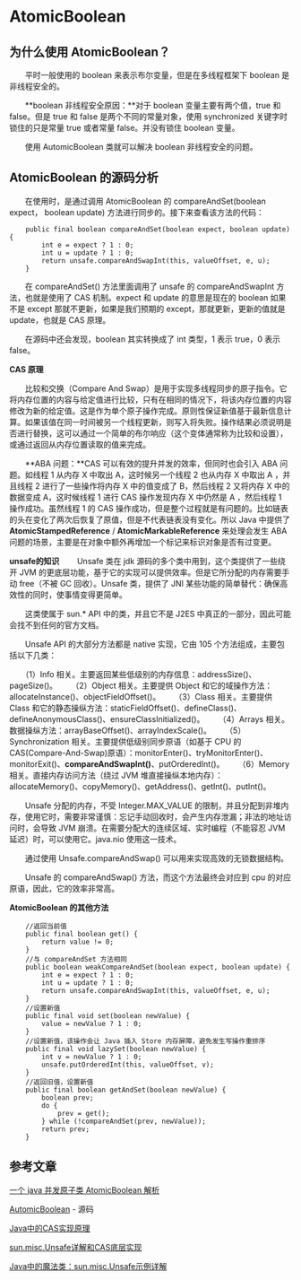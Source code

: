 # AtomicBoolean

## 为什么使用 AtomicBoolean？
　　平时一般使用的 boolean 来表示布尔变量，但是在多线程框架下 boolean 是非线程安全的。

　　**boolean 非线程安全原因：**对于 boolean 变量主要有两个值，true 和 false。但是 true 和 false 是两个不同的常量对象，使用 synchronized 关键字时锁住的只是常量 true 或者常量 false。并没有锁住 boolean 变量。

　　使用 AutomicBoolean 类就可以解决 boolean 非线程安全的问题。

## AtomicBoolean 的源码分析
　　在使用时，是通过调用 AtomicBoolean 的 compareAndSet(boolean expect， boolean update) 方法进行同步的。接下来查看该方法的代码：
```
    public final boolean compareAndSet(boolean expect, boolean update) {
        int e = expect ? 1 : 0;
        int u = update ? 1 : 0;
        return unsafe.compareAndSwapInt(this, valueOffset, e, u);
    }
```

　　在 compareAndSet() 方法里面调用了 unsafe 的 compareAndSwapInt 方法，也就是使用了 CAS 机制。expect 和 update 的意思是现在的 boolean 如果不是 except 那就不更新，如果是我们预期的 except，那就更新，更新的值就是 update，也就是 CAS 原理。

　　在源码中还会发现，boolean 其实转换成了 int 类型，1 表示 true，0 表示 false。

**CAS 原理**

　　比较和交换（Compare And Swap）是用于实现多线程同步的原子指令。它将内存位置的内容与给定值进行比较，只有在相同的情况下，将该内存位置的内容修改为新的给定值。这是作为单个原子操作完成。原则性保证新值基于最新信息计算。如果该值在同一时间被另一个线程更新，则写入将失败。操作结果必须说明是否进行替换，这可以通过一个简单的布尔响应（这个变体通常称为比较和设置），或通过返回从内存位置读取的值来完成。

　　**ABA 问题：**CAS 可以有效的提升并发的效率，但同时也会引入 ABA 问题。如线程 1 从内存 X 中取出 A，这时候另一个线程 2 也从内存 X 中取出 A ，并且线程 2 进行了一些操作将内存 X 中的值变成了 B，然后线程 2 又将内存 X 中的数据变成 A，这时候线程 1 进行 CAS 操作发现内存 X 中仍然是 A ，然后线程 1 操作成功。虽然线程 1 的 CAS 操作成功，但是整个过程就是有问题的。比如链表的头在变化了两次后恢复了原值，但是不代表链表没有变化。所以 Java 中提供了 **AtomicStampedReference** / **AtomicMarkableReference** 来处理会发生 ABA 问题的场景，主要是在对象中额外再增加一个标记来标识对象是否有过变更。

**unsafe的知识**
　　Unsafe 类在 jdk 源码的多个类中用到，这个类提供了一些绕开 JVM 的更底层功能，基于它的实现可以提供效率。但是它所分配的内存需要手动 free（不被 GC 回收）。Unsafe 类，提供了 JNI 某些功能的简单替代：确保高效性的同时，使事情变得更简单。

　　这类使属于 sun.* API 中的类，并且它不是 J2ES 中真正的一部分，因此可能会找不到任何的官方文档。

　　Unsafe API 的大部分方法都是 native 实现，它由 105 个方法组成，主要包括以下几类：

　　（1）Info 相关。主要返回某些低级别的内存信息：addressSize()、pageSize()。
　　（2）Object 相关。主要提供 Object 和它的域操作方法：allocateInstance()、objectFieldOffset()。
　　（3）Class 相关。主要提供 Class 和它的静态操纵方法：staticFieldOffset()、defineClass()、defineAnonymousClass()、ensureClassInitialized()。
　　（4）Arrays 相关。数据操纵方法：arrayBaseOffset()、arrayIndexScale()。
　　（5）Synchronization 相关。主要提供低级别同步原语（如基于 CPU 的 CAS(Compare-And-Swap)原语）：monitorEnter()、tryMonitorEnter()、monitorExit()、**compareAndSwapInt()**、putOrderedInt()。
　　（6）Memory 相关。直接内存访问方法（绕过 JVM 堆直接操纵本地内存）：allocateMemory()、copyMemory()、getAddress()、getInt()、putInt()。

　　Unsafe 分配的内存，不受 Integer.MAX_VALUE 的限制，并且分配到非堆内存，使用它时，需要非常谨慎：忘记手动回收时，会产生内存泄漏；非法的地址访问时，会导致 JVM 崩溃。在需要分配大的连续区域、实时编程（不能容忍 JVM 延迟）时，可以使用它。java.nio 使用这一技术。

　　通过使用 Unsafe.compareAndSwap() 可以用来实现高效的无锁数据结构。

　　Unsafe 的 compareAndSwap() 方法，而这个方法最终会对应到 cpu 的对应原语，因此，它的效率非常高。


**AtomicBoolean  的其他方法**

```
	//返回当前值
	public final boolean get() {
        return value != 0;
    }
    //与 compareAndSet 方法相同
    public boolean weakCompareAndSet(boolean expect, boolean update) {
        int e = expect ? 1 : 0;
        int u = update ? 1 : 0;
        return unsafe.compareAndSwapInt(this, valueOffset, e, u);
    }
    //设置新值
    public final void set(boolean newValue) {
        value = newValue ? 1 : 0;
    }
	//设置新值，该操作会让 Java 插入 Store 内存屏障，避免发生写操作重排序
    public final void lazySet(boolean newValue) {
        int v = newValue ? 1 : 0;
        unsafe.putOrderedInt(this, valueOffset, v);
    }
	//返回旧值，设置新值
    public final boolean getAndSet(boolean newValue) {
        boolean prev;
        do {
            prev = get();
        } while (!compareAndSet(prev, newValue));
        return prev;
    }
```

## 参考文章

[一个 java 并发原子类 AtomicBoolean 解析](http://baijiahao.baidu.com/s?id=1647915101064077163&wfr=spider&for=pc)

[AutomicBoolean](https://github.com/tinyking/jdk1.8/blob/master/src/java/util/concurrent/atomic/AtomicBoolean.java) - 源码

[Java中的CAS实现原理](https://www.cnblogs.com/javalyy/p/8882172.html)

[sun.misc.Unsafe详解和CAS底层实现](https://blog.csdn.net/lvbaolin123/article/details/80527598)

[Java中的魔法类：sun.misc.Unsafe示例详解](https://www.jb51.net/article/140721.htm)
